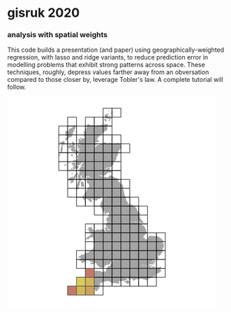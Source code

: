 # gisruk 2020
### analysis with spatial weights

This code builds a presentation (and paper) using geographically-weighted regression, with lasso and ridge variants, to reduce prediction error in modelling problems that exhibit strong patterns across space. These techniques, roughly, depress values farther away from an obversation compared to those closer by, leverage Tobler's law. A complete tutorial will follow.  

![](viz/windows.gif)